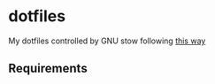 # dotfiles

My dotfiles controlled by GNU stow following [this way](https://farseerfc.me/using-gnu-stow-to-manage-your-dotfiles.html)

## Requirements
